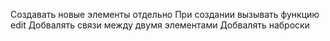 Создавать новые элементы отдельно
При создании вызывать функцию edit
Добвалять связи между двумя элементами
Добвалять наброски